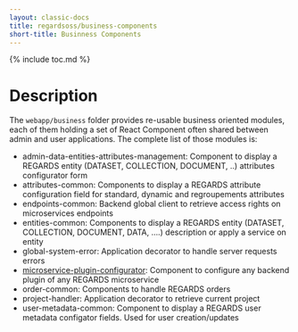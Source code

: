 ```yaml
---
layout: classic-docs
title: regardsoss/business-components
short-title: Businness Components
---
```


{% include toc.md %}

# Description

The `webapp/business` folder provides re-usable business oriented modules, each of them holding a set of React Component often shared between admin and user applications. The complete list of those modules is:
 - admin-data-entities-attributes-management: Component to display a REGARDS entity (DATASET, COLLECTION, DOCUMENT, ..) attributes configurator form 
 - attributes-common: Components to display a REGARDS attribute configuration field for standard, dynamic and regroupements attributes
 - endpoints-common: Backend global client to retrieve access rights on microservices endpoints 
 - entities-common: Components to display a REGARDS entity (DATASET, COLLECTION, DOCUMENT, DATA, ....) description or apply a service on entity
 - global-system-error: Application decorator to handle server requests errors
 - [microservice-plugin-configurator](/frontend/components/business/microservice-plugin-configurator/): Component to configure any backend plugin of any REGARDS microservice 
 - order-common: Components to handle REGARDS orders
 - project-handler: Application decorator to retrieve current project 
 - user-metadata-common: Component to display a REGARDS user metadata configator fields. Used for user creation/updates
 